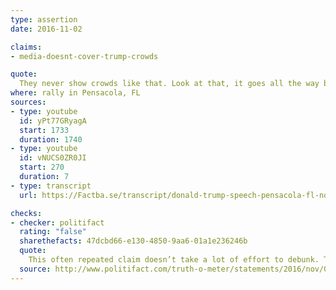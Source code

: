 ```yaml
---
type: assertion
date: 2016-11-02

claims:
- media-doesnt-cover-trump-crowds

quote:
  They never show crowds like that. Look at that, it goes all the way back. They never show crowds. They don't show crowds.
where: rally in Pensacola, FL
sources:
- type: youtube
  id: yPt77GRyagA
  start: 1733
  duration: 1740
- type: youtube
  id: vNUCS0ZR0JI
  start: 270
  duration: 7
- type: transcript
  url: https://Factba.se/transcript/donald-trump-speech-pensacola-fl-november-2-2016

checks:
- checker: politifact
  rating: "false"
  sharethefacts: 47dcbd66-e130-4850-9aa6-01a1e236246b
  quote:
    This often repeated claim doesn’t take a lot of effort to debunk. The media has documented Trump’s crowds through stories, social media, photos and videos.
  source: http://www.politifact.com/truth-o-meter/statements/2016/nov/03/donald-trump/trump-says-media-doesnt-show-his-crowds-rallies-he/
---
```


